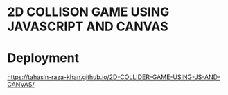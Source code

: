 # 2D COLLISON GAME USING JAVASCRIPT AND CANVAS <br> 
# Deployment 
https://tahasin-raza-khan.github.io/2D-COLLIDER-GAME-USING-JS-AND-CANVAS/

